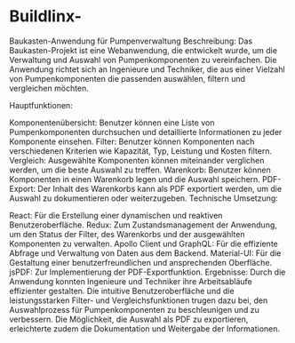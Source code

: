 # Buildlinx-
Baukasten-Anwendung für Pumpenverwaltung
Beschreibung:
Das Baukasten-Projekt ist eine Webanwendung, die entwickelt wurde, um die Verwaltung und Auswahl von Pumpenkomponenten zu vereinfachen. Die Anwendung richtet sich an Ingenieure und Techniker, die aus einer Vielzahl von Pumpenkomponenten die passenden auswählen, filtern und vergleichen möchten.

Hauptfunktionen:

Komponentenübersicht: Benutzer können eine Liste von Pumpenkomponenten durchsuchen und detaillierte Informationen zu jeder Komponente einsehen.
Filter: Benutzer können Komponenten nach verschiedenen Kriterien wie Kapazität, Typ, Leistung und Kosten filtern.
Vergleich: Ausgewählte Komponenten können miteinander verglichen werden, um die beste Auswahl zu treffen.
Warenkorb: Benutzer können Komponenten in einen Warenkorb legen und die Auswahl speichern.
PDF-Export: Der Inhalt des Warenkorbs kann als PDF exportiert werden, um die Auswahl zu dokumentieren oder weiterzugeben.
Technische Umsetzung:

React: Für die Erstellung einer dynamischen und reaktiven Benutzeroberfläche.
Redux: Zum Zustandsmanagement der Anwendung, um den Status der Filter, des Warenkorbs und der ausgewählten Komponenten zu verwalten.
Apollo Client und GraphQL: Für die effiziente Abfrage und Verwaltung von Daten aus dem Backend.
Material-UI: Für die Gestaltung einer benutzerfreundlichen und ansprechenden Oberfläche.
jsPDF: Zur Implementierung der PDF-Exportfunktion.
Ergebnisse:
Durch die Anwendung konnten Ingenieure und Techniker ihre Arbeitsabläufe effizienter gestalten. Die intuitive Benutzeroberfläche und die leistungsstarken Filter- und Vergleichsfunktionen trugen dazu bei, den Auswahlprozess für Pumpenkomponenten zu beschleunigen und zu verbessern. Die Möglichkeit, die Auswahl als PDF zu exportieren, erleichterte zudem die Dokumentation und Weitergabe der Informationen.
